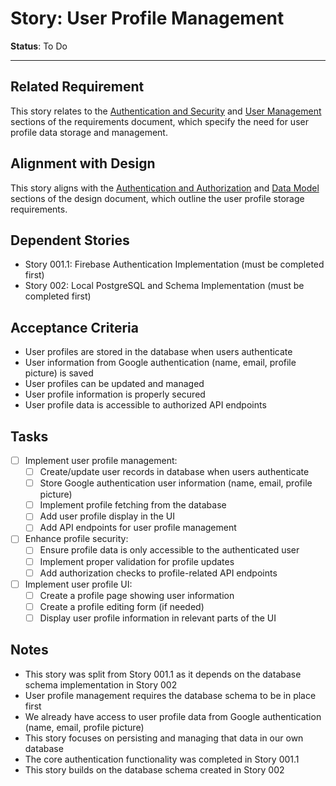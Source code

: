 # Story: User Profile Management

**Status**: To Do

---

## Related Requirement
This story relates to the [Authentication and Security](../requirements.md#authentication-and-security) and [User Management](../requirements.md#user-management) sections of the requirements document, which specify the need for user profile data storage and management.

## Alignment with Design
This story aligns with the [Authentication and Authorization](../design.md#authentication-and-authorization) and [Data Model](../design.md#data-model) sections of the design document, which outline the user profile storage requirements.

## Dependent Stories
- Story 001.1: Firebase Authentication Implementation (must be completed first)
- Story 002: Local PostgreSQL and Schema Implementation (must be completed first)

## Acceptance Criteria
- User profiles are stored in the database when users authenticate
- User information from Google authentication (name, email, profile picture) is saved
- User profiles can be updated and managed
- User profile information is properly secured
- User profile data is accessible to authorized API endpoints

## Tasks
- [ ] Implement user profile management:
  - [ ] Create/update user records in database when users authenticate
  - [ ] Store Google authentication user information (name, email, profile picture)
  - [ ] Implement profile fetching from the database
  - [ ] Add user profile display in the UI
  - [ ] Add API endpoints for user profile management
- [ ] Enhance profile security:
  - [ ] Ensure profile data is only accessible to the authenticated user
  - [ ] Implement proper validation for profile updates
  - [ ] Add authorization checks to profile-related API endpoints
- [ ] Implement user profile UI:
  - [ ] Create a profile page showing user information
  - [ ] Create a profile editing form (if needed)
  - [ ] Display user profile information in relevant parts of the UI

## Notes
- This story was split from Story 001.1 as it depends on the database schema implementation in Story 002
- User profile management requires the database schema to be in place first
- We already have access to user profile data from Google authentication (name, email, profile picture)
- This story focuses on persisting and managing that data in our own database
- The core authentication functionality was completed in Story 001.1
- This story builds on the database schema created in Story 002
